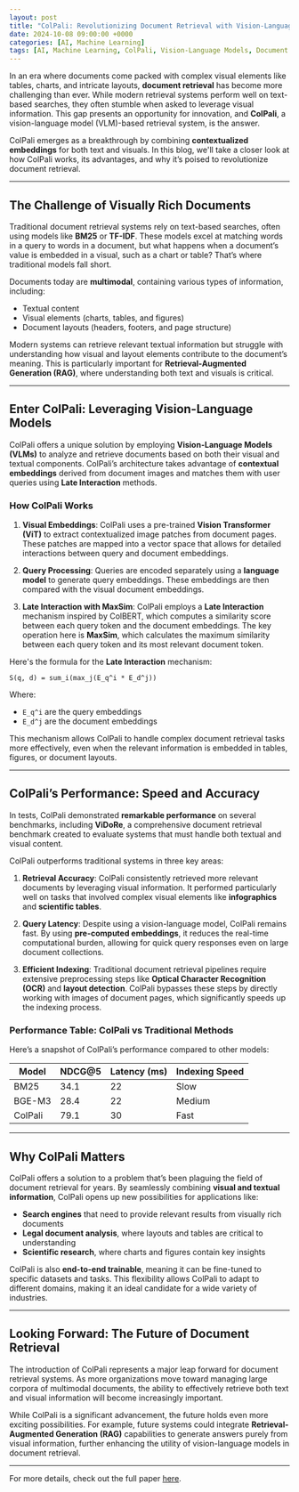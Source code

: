 ```yaml
---
layout: post
title: "ColPali: Revolutionizing Document Retrieval with Vision-Language Models"
date: 2024-10-08 09:00:00 +0000
categories: [AI, Machine Learning]
tags: [AI, Machine Learning, ColPali, Vision-Language Models, Document Retrieval]
---
```


In an era where documents come packed with complex visual elements like tables, charts, and intricate layouts, **document retrieval** has become more challenging than ever. While modern retrieval systems perform well on text-based searches, they often stumble when asked to leverage visual information. This gap presents an opportunity for innovation, and **ColPali**, a vision-language model (VLM)-based retrieval system, is the answer.

ColPali emerges as a breakthrough by combining **contextualized embeddings** for both text and visuals. In this blog, we'll take a closer look at how ColPali works, its advantages, and why it’s poised to revolutionize document retrieval.

---

## The Challenge of Visually Rich Documents

Traditional document retrieval systems rely on text-based searches, often using models like **BM25** or **TF-IDF**. These models excel at matching words in a query to words in a document, but what happens when a document’s value is embedded in a visual, such as a chart or table? That’s where traditional models fall short.

Documents today are **multimodal**, containing various types of information, including:
- Textual content
- Visual elements (charts, tables, and figures)
- Document layouts (headers, footers, and page structure)

Modern systems can retrieve relevant textual information but struggle with understanding how visual and layout elements contribute to the document’s meaning. This is particularly important for **Retrieval-Augmented Generation (RAG)**, where understanding both text and visuals is critical.

---

## Enter ColPali: Leveraging Vision-Language Models

ColPali offers a unique solution by employing **Vision-Language Models (VLMs)** to analyze and retrieve documents based on both their visual and textual components. ColPali’s architecture takes advantage of **contextual embeddings** derived from document images and matches them with user queries using **Late Interaction** methods.

### How ColPali Works

1. **Visual Embeddings**: ColPali uses a pre-trained **Vision Transformer (ViT)** to extract contextualized image patches from document pages. These patches are mapped into a vector space that allows for detailed interactions between query and document embeddings.

2. **Query Processing**: Queries are encoded separately using a **language model** to generate query embeddings. These embeddings are then compared with the visual document embeddings.

3. **Late Interaction with MaxSim**: ColPali employs a **Late Interaction** mechanism inspired by ColBERT, which computes a similarity score between each query token and the document embeddings. The key operation here is **MaxSim**, which calculates the maximum similarity between each query token and its most relevant document token.

Here's the formula for the **Late Interaction** mechanism:

`S(q, d) = sum_i(max_j(E_q^i * E_d^j))`



Where:
- `E_q^i` are the query embeddings
- `E_d^j` are the document embeddings

This mechanism allows ColPali to handle complex document retrieval tasks more effectively, even when the relevant information is embedded in tables, figures, or document layouts.

---

## ColPali’s Performance: Speed and Accuracy

In tests, ColPali demonstrated **remarkable performance** on several benchmarks, including **ViDoRe**, a comprehensive document retrieval benchmark created to evaluate systems that must handle both textual and visual content.

ColPali outperforms traditional systems in three key areas:

1. **Retrieval Accuracy**: ColPali consistently retrieved more relevant documents by leveraging visual information. It performed particularly well on tasks that involved complex visual elements like **infographics** and **scientific tables**.

2. **Query Latency**: Despite using a vision-language model, ColPali remains fast. By using **pre-computed embeddings**, it reduces the real-time computational burden, allowing for quick query responses even on large document collections.

3. **Efficient Indexing**: Traditional document retrieval pipelines require extensive preprocessing steps like **Optical Character Recognition (OCR)** and **layout detection**. ColPali bypasses these steps by directly working with images of document pages, which significantly speeds up the indexing process.

### Performance Table: ColPali vs Traditional Methods
Here’s a snapshot of ColPali’s performance compared to other models:

| Model         | NDCG@5 | Latency (ms) | Indexing Speed |
|---------------|--------|--------------|----------------|
| BM25          | 34.1   | 22           | Slow           |
| BGE-M3        | 28.4   | 22           | Medium         |
| ColPali       | 79.1   | 30           | Fast           |

---

## Why ColPali Matters

ColPali offers a solution to a problem that’s been plaguing the field of document retrieval for years. By seamlessly combining **visual and textual information**, ColPali opens up new possibilities for applications like:
- **Search engines** that need to provide relevant results from visually rich documents
- **Legal document analysis**, where layouts and tables are critical to understanding
- **Scientific research**, where charts and figures contain key insights

ColPali is also **end-to-end trainable**, meaning it can be fine-tuned to specific datasets and tasks. This flexibility allows ColPali to adapt to different domains, making it an ideal candidate for a wide variety of industries.

---

## Looking Forward: The Future of Document Retrieval

The introduction of ColPali represents a major leap forward for document retrieval systems. As more organizations move toward managing large corpora of multimodal documents, the ability to effectively retrieve both text and visual information will become increasingly important.

While ColPali is a significant advancement, the future holds even more exciting possibilities. For example, future systems could integrate **Retrieval-Augmented Generation (RAG)** capabilities to generate answers purely from visual information, further enhancing the utility of vision-language models in document retrieval.

---

For more details, check out the full paper [here](https://arxiv.org/pdf/2407.01449v3).



<!-- {% highlight ruby %}
def print_hi(name)
  puts "Hi, #{name}"
end
print_hi('Tom')
#=> prints 'Hi, Tom' to STDOUT.
{% endhighlight %} -->

